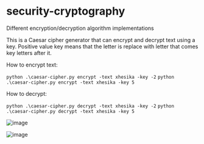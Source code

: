 # security-cryptography
Different encryption/decryption algorithm implementations


This is a Caesar cipher generator that can encrypt and decrypt text using a key. 
Positive value key means that the letter is replace with letter that comes key letters after it. 

How to encrypt text:

`python .\caesar-cipher.py encrypt -text xhesika -key -2`
`python .\caesar-cipher.py encrypt -text xhesika -key 5`

How to decrypt:

`python .\caesar-cipher.py decrypt -text xhesika -key -2`
`python .\caesar-cipher.py decrypt -text xhesika -key 5`



![image](https://user-images.githubusercontent.com/104888662/217848748-68c36c49-05e6-4285-843a-6fa623fc4643.png)

![image](https://user-images.githubusercontent.com/104888662/217848903-5aafb158-42fb-4cc6-8f88-962125c82238.png)
